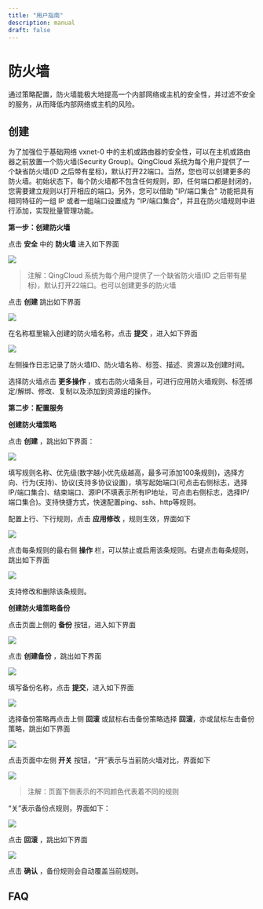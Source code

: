 ```yaml
---
title: "用户指南"
description: manual
draft: false
---
```



# 防火墙 

  通过策略配置，防火墙能极大地提高一个内部网络或主机的安全性，并过滤不安全的服务，从而降低内部网络或主机的风险。


## 创建

为了加强位于基础网络 vxnet-0 中的主机或路由器的安全性，可以在主机或路由器之前放置一个防火墙(Security Group)。QingCloud 系统为每个用户提供了一个缺省防火墙(ID 之后带有星标)，默认打开22端口。当然，您也可以创建更多的防火墙。初始状态下，每个防火墙都不包含任何规则，即，任何端口都是封闭的，您需要建立规则以打开相应的端口。另外，您可以借助 "IP/端口集合" 功能把具有相同特征的一组 IP 或者一组端口设置成为 "IP/端口集合"，并且在防火墙规则中进行添加，实现批量管理功能。

**第一步：创建防火墙**

点击 **安全** 中的 **防火墙** 进入如下界面

[![](_images/create_sg_1.png)](_images/create_sg_1.png)

> 注解：QingCloud 系统为每个用户提供了一个缺省防火墙(ID 之后带有星标)，默认打开22端口。也可以创建更多的防火墙

点击 **创建** 跳出如下界面

[![](_images/create_sg_2.png)](_images/create_sg_2.png)

在名称框里输入创建的防火墙名称，点击 **提交** ，进入如下界面

[![](_images/create_sg_3.png)](_images/create_sg_3.png)

左侧操作日志记录了防火墙ID、防火墙名称、标签、描述、资源以及创建时间。

选择防火墙点击 **更多操作** ，或右击防火墙条目，可进行应用防火墙规则、标签绑定/解绑、修改、复制以及添加到资源组的操作。

**第二步：配置服务**

**创建防火墙策略**

点击 **创建** ，跳出如下界面：

[![](_images/create_sg_4.png)](_images/create_sg_4.png)

填写规则名称、优先级(数字越小优先级越高，最多可添加100条规则)，选择方向、行为(支持)、协议(支持多协议设置)，填写起始端口(可点击右侧标志，选择IP/端口集合)、结束端口、源IP(不填表示所有IP地址，可点击右侧标志，选择IP/端口集合)。支持快捷方式，快速配置ping、ssh、http等规则。

配置上行、下行规则，点击 **应用修改** ，规则生效，界面如下

[![](_images/create_sg_5.png)](_images/create_sg_5.png)

点击每条规则的最右侧 **操作** 栏，可以禁止或启用该条规则。右键点击每条规则，跳出如下界面

[![](_images/create_sg_6.png)](_images/create_sg_6.png)

支持修改和删除该条规则。

**创建防火墙策略备份**

点击页面上侧的 **备份** 按钮，进入如下界面

[![](_images/create_sg_7.png)](_images/create_sg_7.png)

点击 **创建备份** ，跳出如下界面

[![](_images/create_sg_8.png)](_images/create_sg_8.png)

填写备份名称，点击 **提交**，进入如下界面

[![](_images/create_sg_9.png)](_images/create_sg_9.png)

选择备份策略再点击上侧 **回滚** 或鼠标右击备份策略选择 **回滚**，亦或鼠标左击备份策略，跳出如下界面

[![](_images/create_sg_10.png)](_images/create_sg_10.png)

点击页面中左侧 **开关** 按钮，“开”表示与当前防火墙对比，界面如下

[![](_images/create_sg_11.png)](_images/create_sg_11.png)

> 注解：页面下侧表示的不同颜色代表着不同的规则

“关”表示备份点规则，界面如下：

[![](_images/create_sg_12.png)](_images/create_sg_12.png)

点击 **回滚** ，跳出如下界面

[![](_images/create_sg_13.png)](_images/create_sg_13.png)

点击 **确认** ，备份规则会自动覆盖当前规则。

## FAQ
